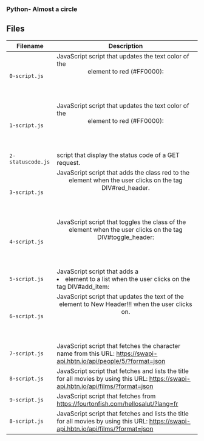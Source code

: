 ### 
### Python- Almost a circle
###

## Files
| Filename | Description |
| -------- | ----------- |
| `0-script.js` | JavaScript script that updates the text color of the <header> element to red (#FF0000): |
| `1-script.js` | JavaScript script that updates the text color of the <header> element to red (#FF0000): |
| `2-statuscode.js` | script that display the status code of a GET request.|
| `3-script.js` | JavaScript script that adds the class red to the <header> element when the user clicks on the tag DIV#red_header.|
| `4-script.js` | JavaScript script that toggles the class of the <header> element when the user clicks on the tag DIV#toggle_header: |
| `5-script.js` | JavaScript script that adds a <li> element to a list when the user clicks on the tag DIV#add_item:|
| `6-script.js` |  JavaScript script that updates the text of the <header> element to New Header!!! when the user clicks on.|
| `7-script.js` | JavaScript script that fetches the character name from this URL: https://swapi-api.hbtn.io/api/people/5/?format=json|
| `8-script.js` | JavaScript script that fetches and lists the title for all movies by using this URL: https://swapi-api.hbtn.io/api/films/?format=json|
| `9-script.js` |JavaScript script that fetches from https://fourtonfish.com/hellosalut/?lang=fr|
| `8-script.js` | JavaScript script that fetches and lists the title for all movies by using this URL: https://swapi-api.hbtn.io/api/films/?format=json|